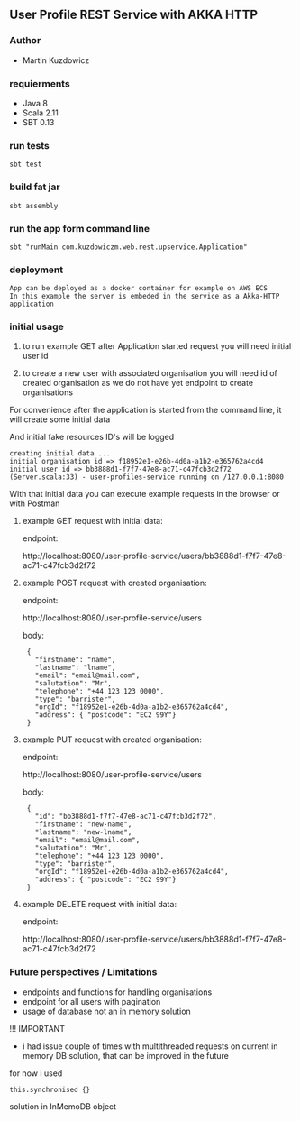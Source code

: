 ## User Profile REST Service with AKKA HTTP

### Author
- Martin Kuzdowicz

### requierments
- Java 8
- Scala 2.11
- SBT 0.13

### run tests

    sbt test
    
### build fat jar

    sbt assembly
    
### run the app form command line

    sbt "runMain com.kuzdowiczm.web.rest.upservice.Application"
    
### deployment

    App can be deployed as a docker container for example on AWS ECS
    In this example the server is embeded in the service as a Akka-HTTP application
    
### initial usage

1. to run example GET after Application started request you will need initial user id

2. to create a new user with associated organisation you will need id of created organisation as we do not have yet endpoint to create organisations

For convenience after the application is started from the command line, it will create some initial data

And initial fake resources ID's will be logged

    creating initial data ...
    initial organisation id => f18952e1-e26b-4d0a-a1b2-e365762a4cd4
    initial user id => bb3888d1-f7f7-47e8-ac71-c47fcb3d2f72
    (Server.scala:33) - user-profiles-service running on /127.0.0.1:8080
 
With that initial data you can execute example requests in the browser or with Postman
 
1. example GET request with initial data: 

    endpoint:
    
    http://localhost:8080/user-profile-service/users/bb3888d1-f7f7-47e8-ac71-c47fcb3d2f72
    
2. example POST request with created organisation:

    endpoint:
    
    http://localhost:8080/user-profile-service/users
    
    body:
    
        {
          "firstname": "name",
          "lastname": "lname",
          "email": "email@mail.com",
          "salutation": "Mr",
          "telephone": "+44 123 123 0000",
          "type": "barrister",
          "orgId": "f18952e1-e26b-4d0a-a1b2-e365762a4cd4",
          "address": { "postcode": "EC2 99Y"}
        }
    
3. example PUT request with created organisation:

    endpoint:
    
    http://localhost:8080/user-profile-service/users
    
    body:
    
        {
          "id": "bb3888d1-f7f7-47e8-ac71-c47fcb3d2f72",
          "firstname": "new-name",
          "lastname": "new-lname",
          "email": "email@mail.com",
          "salutation": "Mr",
          "telephone": "+44 123 123 0000",
          "type": "barrister",
          "orgId": "f18952e1-e26b-4d0a-a1b2-e365762a4cd4",
          "address": { "postcode": "EC2 99Y"}
        }

4. example DELETE request with initial data:

    endpoint:
    
    http://localhost:8080/user-profile-service/users/bb3888d1-f7f7-47e8-ac71-c47fcb3d2f72

    
### Future perspectives / Limitations

- endpoints and functions for handling organisations
- endpoint for all users with pagination
- usage of database not an in memory solution

!!! IMPORTANT

- i had issue couple of times with multithreaded requests on current in memory DB solution, that can be improved in the future

for now i used 

    this.synchronised {}
    
solution in InMemoDB object